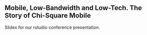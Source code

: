 ## Mobile, Low-Bandwidth and Low-Tech. The Story of Chi-Square Mobile

Slides for our rstudio conference presentation.

